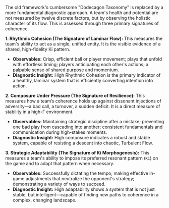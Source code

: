 The old framework's cumbersome "Dodecagon Taxonomy" is replaced by a more fundamental diagnostic approach. A team's health and potential are not measured by twelve discrete factors, but by observing the holistic character of its flow. This is assessed through three primary signatures of coherence.

**1. Rhythmic Cohesion (The Signature of Laminar Flow):**
This measures the team's ability to act as a single, unified entity. It is the visible evidence of a shared, high-fidelity Ki pattern.
*   **Observables:** Crisp, efficient ball or player movement; plays that unfold with effortless timing; players anticipating each other's actions; a palpable sense of shared purpose and momentum.
*   **Diagnostic Insight:** High Rhythmic Cohesion is the primary indicator of a healthy, laminar system that is efficiently converting intention into action.

**2. Composure Under Pressure (The Signature of Resilience):**
This measures how a team’s coherence holds up against dissonant injections of adversity—a bad call, a turnover, a sudden deficit. It is a direct measure of stability in a high-Γ environment.
*   **Observables:** Maintaining strategic discipline after a mistake; preventing one bad play from cascading into another; consistent fundamentals and communication during high-stakes moments.
*   **Diagnostic Insight:** High composure indicates a robust and stable system, capable of resisting a descent into chaotic, Turbulent Flow.

**3. Strategic Adaptability (The Signature of Ki Morphogenesis):**
This measures a team's ability to impose its preferred resonant pattern (`Ki`) on the game and to adapt that pattern when necessary.
*   **Observables:** Successfully dictating the tempo; making effective in-game adjustments that neutralize the opponent's strategy; demonstrating a variety of ways to succeed.
*   **Diagnostic Insight:** High adaptability shows a system that is not just stable, but intelligent—capable of finding new paths to coherence in a complex, changing landscape.